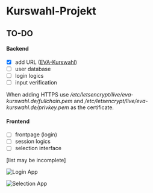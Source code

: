 # Kurswahl-Projekt

## TO-DO

#### Backend

- [x] add URL ([EVA-Kurswahl](http://eva-kurswahl.de/))
- [ ] user database
- [ ] login logics
- [ ] input verification

When adding HTTPS use */etc/letsencrypt/live/eva-kurswahl.de/fullchain.pem* and */etc/letsencrypt/live/eva-kurswahl.de/privkey.pem* as the certificate.

#### Frontend

- [ ] frontpage (login)
- [ ] session logics
- [ ] selection interface

[list may be incomplete]

![Login App](https://user-images.githubusercontent.com/51282810/135918328-b7188d50-ceaf-461f-bb8a-f79a4c985992.png)


![Selection App](https://user-images.githubusercontent.com/51282810/135918228-6855068b-012c-472a-b5d1-03a86c0809a4.png)
